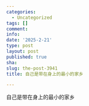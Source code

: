 ```yaml
---
categories:
  - Uncategorized
tags: []
comment: 
info: 
date: '2025-2-21'
type: post
layout: post
published: true
sha: 
slug: the-post-3941
title: 自己是带在身上的最小的家乡

---
```

自己是带在身上的最小的家乡